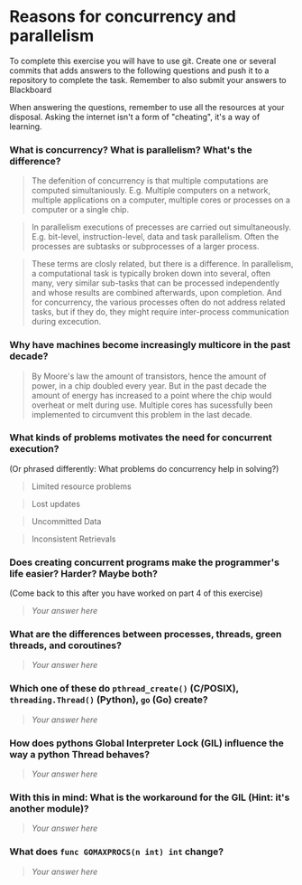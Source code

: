 # Reasons for concurrency and parallelism


To complete this exercise you will have to use git. Create one or several commits that adds answers to the following questions and push it to a repository to complete the task. Remember to also submit your answers to Blackboard

When answering the questions, remember to use all the resources at your disposal. Asking the internet isn't a form of "cheating", it's a way of learning.

 ### What is concurrency? What is parallelism? What's the difference?
 > The defenition of concurrency is that multiple computations are computed simultaniously. E.g. Multiple computers on a network, multiple applications on a computer, multiple cores or processes on a computer or a single chip.
 
> In parallelism executions of precesses are carried out simultaneously. E.g. bit-level, instruction-level, data and task parallelism. Often the processes are subtasks or subprocesses of a larger process. 

> These terms are closly related, but there is a difference. In parallelism, a computational task is typically broken down into several, often many, very similar sub-tasks that can be processed independently and whose results are combined afterwards, upon completion. 
And for concurrency, the various processes often do not address related tasks, but if they do, they might require inter-process communication during excecution.
 
 ### Why have machines become increasingly multicore in the past decade?
 > By Moore's law the amount of transistors, hence the amount of power, in a chip doubled every year. But in the past decade the amount of energy has increased to a point where the chip would overheat or melt during use. Multiple cores has sucessfully been implemented to circumvent this problem in the last decade.
 
 ### What kinds of problems motivates the need for concurrent execution?
 (Or phrased differently: What problems do concurrency help in solving?)
 > Limited resource problems
 
 > Lost updates
 
 > Uncommitted Data
 
 > Inconsistent Retrievals
 
 ### Does creating concurrent programs make the programmer's life easier? Harder? Maybe both?
 (Come back to this after you have worked on part 4 of this exercise)
 > *Your answer here*
 
 ### What are the differences between processes, threads, green threads, and coroutines?
 > *Your answer here*
 
 ### Which one of these do `pthread_create()` (C/POSIX), `threading.Thread()` (Python), `go` (Go) create?
 > *Your answer here*
 
 ### How does pythons Global Interpreter Lock (GIL) influence the way a python Thread behaves?
 > *Your answer here*
 
 ### With this in mind: What is the workaround for the GIL (Hint: it's another module)?
 > *Your answer here*
 
 ### What does `func GOMAXPROCS(n int) int` change? 
 > *Your answer here*
